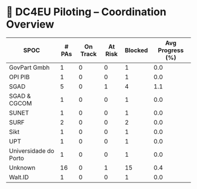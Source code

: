 # 🧭 DC4EU Piloting – Coordination Overview

| SPOC | # PAs | On Track | At Risk | Blocked | Avg Progress (%) |
|------|--------|----------|---------|---------|------------------|
| GovPart Gmbh | 1 | 0 | 0 | 1 | 0.0 |
| OPI PIB | 1 | 0 | 0 | 1 | 0.0 |
| SGAD | 5 | 0 | 1 | 4 | 1.1 |
| SGAD & CGCOM | 1 | 0 | 0 | 1 | 0.0 |
| SUNET | 1 | 0 | 0 | 1 | 0.0 |
| SURF | 2 | 0 | 0 | 2 | 0.0 |
| Sikt | 1 | 0 | 0 | 1 | 0.0 |
| UPT | 1 | 0 | 0 | 1 | 0.0 |
| Universidade do Porto | 1 | 0 | 0 | 1 | 0.0 |
| Unknown | 16 | 0 | 1 | 15 | 0.4 |
| Walt.ID | 1 | 0 | 0 | 1 | 0.0 |
